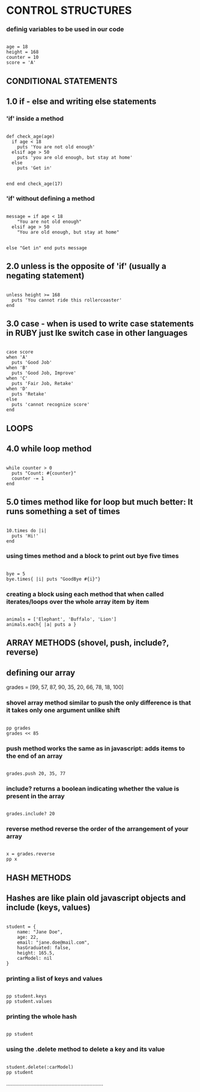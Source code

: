 # CONTROL STRUCTURES

### definig variables to be used in our code

<code>
age = 18
height = 168
counter = 10
score = 'A'
</code>

## CONDITIONAL STATEMENTS

## 1.0 if - else and writing else statements

### 'if' inside a method

<code>
def check_age(age)
  if age < 18
    puts 'You are not old enough'
  elsif age > 50
    puts 'you are old enough, but stay at home'
  else
    puts 'Get in'

   end
 end
 check_age(17)
 </code>

### 'if' without defining a method

<code>
message = if age < 18
    "You are not old enough"
  elsif age > 50
    "You are old enough, but stay at home"

  else
    "Get in"
  end
  puts message
</code>


## 2.0 unless is the opposite of 'if' (usually a negating statement)

<code>
unless height >= 168
  puts 'You cannot ride this rollercoaster'
end
</code>

## 3.0 case - when is used to write case statements in RUBY just lke switch case in other languages

<code>
case score
when 'A'
  puts 'Good Job'
when 'B'
  puts 'Good Job, Improve'
when 'C'
  puts 'Fair Job, Retake'
when 'D'
  puts 'Retake'
else
  puts 'cannot recognize score'
end
</code>

## LOOPS

## 4.0 while loop method

<code>
while counter > 0
  puts "Count: #{counter}"
  counter -= 1
end
</code>

## 5.0 times method like for loop but much better: It runs something a set of times

<code>
10.times do |i|
  puts 'Hi!'
end
</code>

### using times method and a block to print out bye five times

<code>
bye = 5
bye.times{ |i| puts "GoodBye #{i}"}
</code>

### creating a block using each method that when called iterates/loops over the whole array item by item

<code>
animals = ['Elephant', 'Buffalo', 'Lion']
animals.each{ |a| puts a }
</code>

## ARRAY METHODS (shovel, push, include?, reverse)

## defining our array

grades = [99, 57, 87, 90, 35, 20, 66, 78, 18, 100]

### shovel array method similar to push the only difference is that it takes only one argument unlike shift

<code>
pp grades
grades << 85
</code>

### push method works the same as in javascript: adds items to the end of an array

<code>
grades.push 20, 35, 77
</code>


### include? returns a boolean indicating whether the value is present in the array

<code>
grades.include? 20
</code>


### reverse method reverse the order of the arrangement of your array

<code>
x = grades.reverse
pp x
</code>


## HASH METHODS

## Hashes are like plain old javascript objects and include (keys, values)

<code>
student = {
    name: "Jane Doe",
    age: 22,
    email: "jane.doe@mail.com",
    hasGraduated: false,
    height: 165.5,
    carModel: nil
}
</code>

### printing a list of keys and values

<code>
pp student.keys
pp student.values
</code>

### printing the whole hash

<code>
pp student
</code>


### using the .delete method to delete a key and its value

<code>
student.delete(:carModel)
pp student
</code>


................................................................
